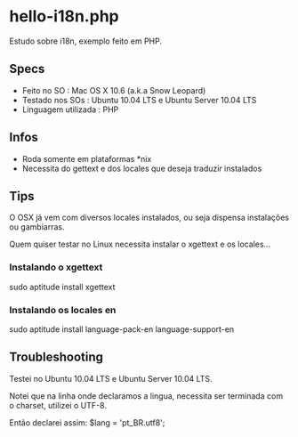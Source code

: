 hello-i18n.php
==============

Estudo sobre i18n, exemplo feito em PHP.


## Specs
* Feito no SO : Mac OS X 10.6 (a.k.a Snow Leopard)
* Testado nos SOs : Ubuntu 10.04 LTS e Ubuntu Server 10.04 LTS
* Linguagem utilizada : PHP


## Infos
* Roda somente em plataformas *nix
* Necessita do gettext e dos locales que deseja traduzir instalados


## Tips
O OSX já vem com diversos locales instalados, ou seja dispensa instalações ou gambiarras.

Quem quiser testar no Linux necessita instalar o xgettext e os locales...


### Instalando o xgettext
sudo aptitude install xgettext

### Instalando os locales en
sudo aptitude install language-pack-en language-support-en


## Troubleshooting
Testei no Ubuntu 10.04 LTS e Ubuntu Server 10.04 LTS.

Notei que na linha onde declaramos a lingua, necessita ser terminada com o charset, utilizei o UTF-8.

Então declarei assim: $lang = 'pt_BR.utf8';